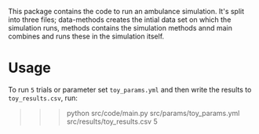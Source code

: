 This package contains the code to run an ambulance simulation. It's split into three files; data-methods creates the intial data set on which the simulation runs, methods contains the simulation methods annd main combines and runs these in the simulation itself.


# Usage

To run `5` trials or parameter set `toy_params.yml` and then write the results to `toy_results.csv`, run:

>>> python src/code/main.py src/params/toy_params.yml src/results/toy_results.csv 5